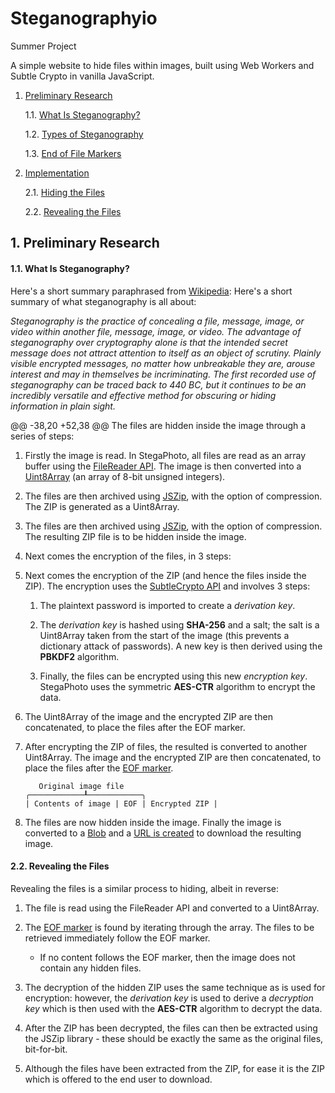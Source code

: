 # Steganographyio

Summer Project

A simple website to hide files within images, built using Web Workers and Subtle Crypto in vanilla JavaScript.

1. [Preliminary Research](#1-preliminary-research)

   1.1. [What Is Steganography?](#11-what-is-steganography)

   1.2. [Types of Steganography](#12-types-of-steganography)

   1.3. [End of File Markers](#13-end-of-file-markers)

2. [Implementation](#2-implementation)

   2.1. [Hiding the Files](#21-hiding-the-files)

   2.2. [Revealing the Files](#22-revealing-the-files)

## 1. Preliminary Research

#### 1.1. What Is Steganography?

Here's a short summary paraphrased from [Wikipedia](https://en.wikipedia.org/wiki/Steganography):
Here's a short summary of what steganography is all about:

_Steganography is the practice of concealing a file, message, image, or video within another file, message, image, or video. The advantage of steganography over cryptography alone is that the intended secret message does not attract attention to itself as an object of scrutiny. Plainly visible encrypted messages, no matter how unbreakable they are, arouse interest and may in themselves be incriminating. The first recorded use of steganography can be traced back to 440 BC, but it continues to be an incredibly versatile and effective method for obscuring or hiding information in plain sight._

@@ -38,20 +52,38 @@ The files are hidden inside the image through a series of steps:

1. Firstly the image is read. In StegaPhoto, all files are read as an array buffer using the [FileReader API](https://developer.mozilla.org/en-US/docs/Web/API/FileReader). The image is then converted into a [Uint8Array](https://developer.mozilla.org/en-US/docs/Web/JavaScript/Reference/Global_Objects/Uint8Array) (an array of 8-bit unsigned integers).

2. The files are then archived using [JSZip](https://stuk.github.io/jszip/), with the option of compression. The ZIP is generated as a Uint8Array.
3. The files are then archived using [JSZip](https://stuk.github.io/jszip/), with the option of compression. The resulting ZIP file is to be hidden inside the image.

4. Next comes the encryption of the files, in 3 steps:
5. Next comes the encryption of the ZIP (and hence the files inside the ZIP). The encryption uses the [SubtleCrypto API](https://developer.mozilla.org/en-US/docs/Web/API/SubtleCrypto) and involves 3 steps:

   1. The plaintext password is imported to create a _derivation key_.

   2. The _derivation key_ is hashed using **SHA-256** and a salt; the salt is a Uint8Array taken from the start of the image (this prevents a dictionary attack of passwords). A new key is then derived using the **PBKDF2** algorithm.

   3. Finally, the files can be encrypted using this new _encryption key_. StegaPhoto uses the symmetric **AES-CTR** algorithm to encrypt the data.

6. The Uint8Array of the image and the encrypted ZIP are then concatenated, to place the files after the EOF marker.
7. After encrypting the ZIP of files, the resulted is converted to another Uint8Array. The image and the encrypted ZIP are then concatenated, to place the files after the [EOF marker](#13-end-of-file-markers).

   ```
      Original image file
   ╭────────────┸────────────╮
   | Contents of image | EOF | Encrypted ZIP |
   ```

8. The files are now hidden inside the image. Finally the image is converted to a [Blob](https://developer.mozilla.org/en-US/docs/Web/API/Blob) and a [URL is created](https://developer.mozilla.org/en-US/docs/Web/API/URL/createObjectURL) to download the resulting image.

#### 2.2. Revealing the Files

Revealing the files is a similar process to hiding, albeit in reverse:

1. The file is read using the FileReader API and converted to a Uint8Array.

2. The [EOF marker](#13-end-of-file-markers) is found by iterating through the array. The files to be retrieved immediately follow the EOF marker.

   - If no content follows the EOF marker, then the image does not contain any hidden files.

3. The decryption of the hidden ZIP uses the same technique as is used for encryption: however, the _derivation key_ is used to derive a _decryption key_ which is then used with the **AES-CTR** algorithm to decrypt the data.

4. After the ZIP has been decrypted, the files can then be extracted using the JSZip library - these should be exactly the same as the original files, bit-for-bit.

5. Although the files have been extracted from the ZIP, for ease it is the ZIP which is offered to the end user to download.

